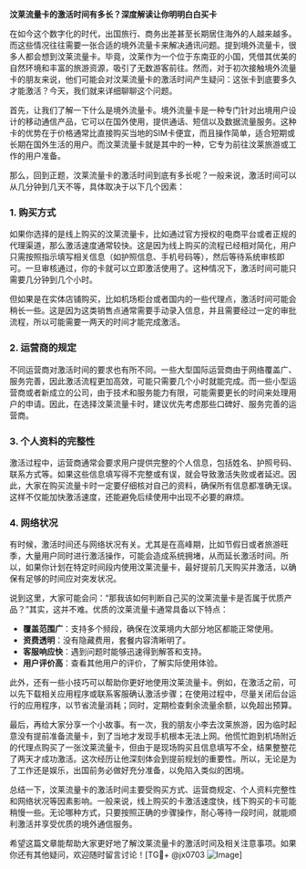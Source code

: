 **汶莱流量卡的激活时间有多长？深度解读让你明明白白买卡**

在如今这个数字化的时代，出国旅行、商务出差甚至长期居住海外的人越来越多。而这些情况往往需要一张合适的境外流量卡来解决通讯问题。提到境外流量卡，很多人都会想到汶莱流量卡。毕竟，汶莱作为一个位于东南亚的小国，凭借其优美的自然环境和丰富的旅游资源，吸引了无数游客前往。然而，对于初次接触境外流量卡的朋友来说，他们可能会对汶莱流量卡的激活时间产生疑问：这张卡到底要多久才能激活？今天，我们就来详细聊聊这个问题。

首先，让我们了解一下什么是境外流量卡。境外流量卡是一种专门针对出境用户设计的移动通信产品，它可以在国外使用，提供通话、短信以及数据流量服务。这种卡的优势在于价格通常比直接购买当地的SIM卡便宜，而且操作简单，适合短期或长期在国外生活的用户。而汶莱流量卡就是其中的一种，它专为前往汶莱旅游或工作的用户准备。

那么，回到正题，汶莱流量卡的激活时间到底有多长呢？一般来说，激活时间可以从几分钟到几天不等，具体取决于以下几个因素：

### 1. **购买方式**
如果你选择的是线上购买的汶莱流量卡，比如通过官方授权的电商平台或者正规的代理渠道，那么激活速度通常较快。这是因为线上购买的流程已经相对简化，用户只需按照指示填写相关信息（如护照信息、手机号码等），然后等待系统审核即可。一旦审核通过，你的卡就可以立即激活使用了。这种情况下，激活时间可能只需要几分钟到几个小时。

但如果是在实体店铺购买，比如机场柜台或者国内的一些代理点，激活时间可能会稍长一些。这是因为这类销售点通常需要手动录入信息，并且需要经过一定的审批流程，所以可能需要一两天的时间才能完成激活。

### 2. **运营商的规定**
不同运营商对激活时间的要求也有所不同。一些大型国际运营商由于网络覆盖广、服务完善，因此激活流程更加高效，可能只需要几个小时就能完成。而一些小型运营商或者新成立的公司，由于技术和服务能力有限，可能需要更长的时间来处理用户的申请。因此，在选择汶莱流量卡时，建议优先考虑那些口碑好、服务完善的运营商。

### 3. **个人资料的完整性**
激活过程中，运营商通常会要求用户提供完整的个人信息，包括姓名、护照号码、联系方式等。如果这些信息填写得不完整或有误，就会导致激活失败或者延迟。因此，大家在购买流量卡时一定要仔细核对自己的资料，确保所有信息都准确无误。这样不仅能加快激活速度，还能避免后续使用中出现不必要的麻烦。

### 4. **网络状况**
有时候，激活时间还与网络状况有关。尤其是在高峰期，比如节假日或者旅游旺季，大量用户同时进行激活操作，可能会造成系统拥堵，从而延长激活时间。所以，如果你计划在特定时间段内使用汶莱流量卡，最好提前几天购买并激活，以确保有足够的时间应对突发状况。

说到这里，大家可能会问：“那我该如何判断自己买的汶莱流量卡是否属于优质产品？”其实，这并不难。优质的汶莱流量卡通常具备以下特点：

- **覆盖范围广**：支持多个频段，确保在汶莱境内大部分地区都能正常使用。
- **资费透明**：没有隐藏费用，套餐内容清晰明了。
- **客服响应快**：遇到问题时能够迅速得到解答和支持。
- **用户评价高**：查看其他用户的评价，了解实际使用体验。

此外，还有一些小技巧可以帮助你更好地使用汶莱流量卡。例如，在激活之前，可以先下载相关应用程序或联系客服确认激活步骤；在使用过程中，尽量关闭后台运行的应用程序，以节省流量消耗；同时，定期检查剩余流量余额，以免超出预算。

最后，再给大家分享一个小故事。有一次，我的朋友小李去汶莱旅游，因为临时起意没有提前准备流量卡，到了当地才发现手机根本无法上网。他慌忙跑到机场附近的代理点购买了一张汶莱流量卡，但由于是现场购买且信息填写不全，结果整整花了两天才成功激活。这次经历让他深刻体会到提前规划的重要性。所以，无论是为了工作还是娱乐，出国前务必做好充分准备，以免陷入类似的困境。

总结一下，汶莱流量卡的激活时间主要受购买方式、运营商规定、个人资料完整性和网络状况等因素影响。一般来说，线上购买的卡激活速度快，线下购买的卡可能稍慢一些。无论哪种方式，只要按照正确的步骤操作，耐心等待一段时间，就能顺利激活并享受优质的境外通信服务。

希望这篇文章能帮助大家更好地了解汶莱流量卡的激活时间及相关注意事项。如果你还有其他疑问，欢迎随时留言讨论！[TG💪+ @jx0703 ![Image](https://github.com/user-attachments/assets/dbca1d08-cadb-493c-b0ec-ad6f7a83f270)]